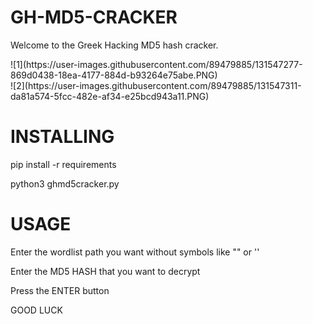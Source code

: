 # GH-MD5-CRACKER
<p>Welcome to the Greek Hacking MD5 hash cracker.</p>
![1](https://user-images.githubusercontent.com/89479885/131547277-869d0438-18ea-4177-884d-b93264e75abe.PNG)
<br>
![2](https://user-images.githubusercontent.com/89479885/131547311-da81a574-5fcc-482e-af34-e25bcd943a11.PNG)
<br>


# INSTALLING
<p>pip install -r requirements</p>
<p>python3 ghmd5cracker.py</p>
  
# USAGE
  
<p>Enter the wordlist path you want without symbols like "" or ''</p>
<p>Enter the MD5 HASH that you want to decrypt</p>
<p>Press the ENTER button</p>
<p>GOOD LUCK</p
